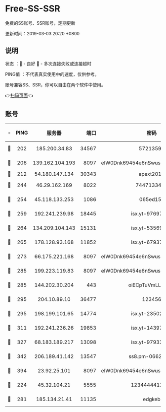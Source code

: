 # Free-SS-SSR

免费的SS账号、SSR账号，定期更新

更新时间：2019-03-03 20:20 +0800

## 说明

状态     ：🙂 - 良好 🙁 - 多次连接失败或连接超时

PING值   ：不代表真实使用中的速度，仅供参考。

账号兼容SS、SSR，你可以自由在两个软件中使用。

👉[扫码页面](https://liesauer.github.io/free-ss-ssr.github.io/)👈

## 账号

|-|PING|服务器|端口|密码|加密方式|区域|
|:----:|:----:|:-----:|-----:|:----:|:----:|:----:|
|🙂|202|185.200.34.83|34567|57213592|aes-256-cfb|US|
|🙂|206|139.162.104.193|8097|eIW0Dnk69454e6nSwuspv9DmS201tQ0D|aes-256-cfb|JP|
|🙂|212|54.180.147.134|30343|apext2019|chacha20|KR|
|🙂|244|46.29.162.169|8022|7447133485|aes-256-cfb|RU|
|🙂|254|45.118.133.253|1086|065ed15a|aes-256-cfb|SG|
|🙂|259|192.241.239.98|18445|isx.yt-97697625|aes-256-cfb|US|
|🙂|264|134.209.104.143|15131|isx.yt-53569932|aes-256-cfb|SG|
|🙂|265|178.128.93.168|11852|isx.yt-67937550|aes-256-cfb|SG|
|🙂|273|66.175.221.168|8097|eIW0Dnk69454e6nSwuspv9DmS201tQ0D|aes-256-cfb|US|
|🙂|285|199.223.119.83|8097|eIW0Dnk69454e6nSwuspv9DmS201tQ0D|aes-256-cfb|US|
|🙂|285|144.202.30.204|443|oiECpTuVmLLxk4Ts|aes-256-cfb|US|
|🙂|295|204.10.89.10|36477|123456|aes-256-cfb|US|
|🙂|295|198.199.101.65|14774|isx.yt-23502068|aes-256-cfb|US|
|🙂|311|192.241.236.26|19853|isx.yt-14397155|aes-256-cfb|US|
|🙂|327|68.183.189.217|13098|isx.yt-97933263|aes-256-cfb|SG|
|🙂|342|206.189.41.142|13547|ss8.pm-06627885|aes-256-cfb|SG|
|🙂|394|23.92.25.101|8097|eIW0Dnk69454e6nSwuspv9DmS201tQ0D|aes-256-cfb|US|
|🙂|224|45.32.104.21|5555|1234444411111|aes-256-cfb|SG|
|🙂|281|185.134.21.41|11135|edgkeb|aes-256-cfb|GB|
